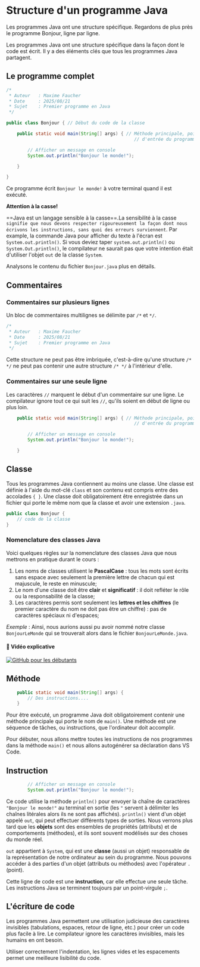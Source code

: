 # Structure d'un programme Java

Les programmes Java ont une structure spécifique. Regardons de plus près le programme Bonjour, ligne par ligne.

Les programmes Java ont une structure spécifique dans la façon dont le code est écrit. Il y a des éléments clés que tous les programmes Java partagent.

## Le programme complet

```java
/*
 * Auteur   : Maxime Faucher
 * Date     : 2025/08/21
 * Sujet    : Premier programme en Java
 */

public class Bonjour { // Début du code de la classe

    public static void main(String[] args) { // Méthode principale, point 
                                                // d'entrée du programme

        // Afficher un message en console
        System.out.println("Bonjour le monde!");

    }

}
```

Ce programme écrit `Bonjour le monde!` à votre terminal quand il est exécuté.

**Attention à la casse!**

==Java est un langage sensible à la casse==.La sensibilité à la casse `signifie que nous devons respecter rigoureusement la façon dont nous écrivons les instructions, sans quoi des erreurs surviennent`. Par example, la commande Java pour afficher du texte à l'écran est `System.out.println()`. Si vous deviez taper `system.out.println()` ou `System.Out.println()`, le compilateur ne saurait pas que votre intention était d'utiliser l'objet `out` de la classe `System`.

Analysons le contenu du fichier `Bonjour.java` plus en détails.

## Commentaires

### Commentaires sur plusieurs lignes

Un bloc de commentaires multilignes se délimite par `/*` et `*/`.

```java
/*
 * Auteur   : Maxime Faucher
 * Date     : 2025/08/21
 * Sujet    : Premier programme en Java
 */
```

Cette structure ne peut pas être imbriquée, c'est-à-dire qu'une structure `/* */` ne peut pas contenir une autre structure `/* */` à l'intérieur d'elle.

### Commentaires sur une seule ligne

Les caractères `//` marquent le début d'un commentaire sur une ligne. Le compilateur ignore tout ce qui suit les `//`, qu'ils soient en début de ligne ou plus loin.

```java
    public static void main(String[] args) { // Méthode principale, point 
                                                // d'entrée du programme

        // Afficher un message en console
        System.out.println("Bonjour le monde!");

    }
```

## Classe

Tous les programmes Java contiennent au moins une classe. Une classe est définie à l'aide du mot-clé `class` et son contenu est compris entre des accolades `{ }`. Une classe doit obligatoirement être enregistrée dans un fichier qui porte le même nom que la classe et avoir une extension `.java`.

```java
public class Bonjour {
    // code de la classe
}
```

### Nomenclature des classes Java

Voici quelques règles sur la nomenclature des classes Java que nous mettrons en pratique durant le cours :

1. Les noms de classes utilisent le **PascalCase** : tous les mots sont écrits sans espace avec seulement la première lettre de chacun qui est majuscule, le reste en minuscule;
2. Le nom d'une classe doit être **clair** et **significatif** : il doit refléter le rôle ou la responsabilité de la classe;
3. Les caractères permis sont seulement les **lettres et les chiffres** (le premier caractère du nom ne doit pas être un chiffre) : pas de caractères spéciaux ni d'espaces;

*Exemple* : Ainsi, nous aurions aussi pu avoir nommé notre classe `BonjourLeMonde` qui se trouverait alors dans le fichier `BonjourLeMonde.java`.


#### 🎥 Vidéo explicative

[![GitHub pour les débutants](https://img.youtube.com/vi/S_i7MpIengY/0.jpg)](https://www.youtube.com/watch?v=S_i7MpIengY)




## Méthode

```java
    public static void main(String[] args) {
        // Des instructions....
    }
```

Pour être exécuté, un programme Java doit obligatoirement contenir une méthode principale qui porte le nom de `main()`. Une méthode est une séquence de tâches, ou instructions, que l'ordinateur doit accomplir.

Pour débuter, nous allons mettre toutes les instructions de nos programmes dans la méthode `main()` et nous allons autogénérer sa déclaration dans VS Code.

## Instruction

```java
        // Afficher un message en console
        System.out.println("Bonjour le monde!");
```

Ce code utilise la méthode `println()` pour envoyer la chaîne de caractères `"Bonjour le monde!"` au terminal en sortie (les `"` servent à délimiter les chaînes litérales alors ils ne sont pas affichés). `println()` vient d'un objet appelé `out`, qui peut effectuer différents types de sorties. Nous verrons plus tard que les **objets** sont des ensembles de propriétés (attributs) et de comportements (méthodes), et ils sont souvent modélisés sur des choses du monde réel.

`out` appartient à `System`, qui est une **classe** (aussi un objet) responsable de la représentation de notre ordinateur au sein du programme. Nous pouvons accéder à des parties d'un objet (attributs ou méthodes) avec l'opérateur `.` (point).

Cette ligne de code est une **instruction**, car elle effectue une seule tâche. Les instructions Java se terminent toujours par un point-virgule `;`.

## L'écriture de code

Les programmes Java permettent une utilisation judicieuse des caractères invisibles (tabulations, espaces, retour de ligne, etc.) pour créer un code plus facile à lire. Le compilateur ignore les caractères invisibles, mais les humains en ont besoin.

Utiliser correctement l'indentation, les lignes vides et les espacements permet une meilleure lisibilité du code.
